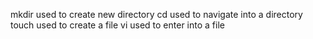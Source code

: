 mkdir used to create new directory
cd used to navigate into a directory
touch used to create a file 
vi used to enter into a file
